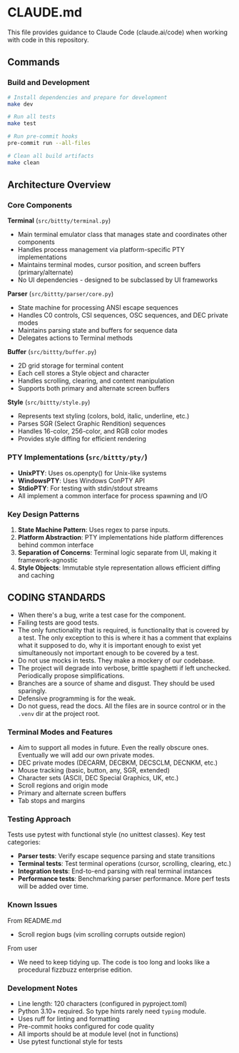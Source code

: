 # CLAUDE.md

This file provides guidance to Claude Code (claude.ai/code) when working with code in this repository.

## Commands

### Build and Development
```bash
# Install dependencies and prepare for development
make dev

# Run all tests
make test

# Run pre-commit hooks
pre-commit run --all-files

# Clean all build artifacts
make clean
```



## Architecture Overview

### Core Components

**Terminal** (`src/bittty/terminal.py`)
- Main terminal emulator class that manages state and coordinates other components
- Handles process management via platform-specific PTY implementations
- Maintains terminal modes, cursor position, and screen buffers (primary/alternate)
- No UI dependencies - designed to be subclassed by UI frameworks

**Parser** (`src/bittty/parser/core.py`)
- State machine for processing ANSI escape sequences
- Handles C0 controls, CSI sequences, OSC sequences, and DEC private modes
- Maintains parsing state and buffers for sequence data
- Delegates actions to Terminal methods

**Buffer** (`src/bittty/buffer.py`)
- 2D grid storage for terminal content
- Each cell stores a Style object and character
- Handles scrolling, clearing, and content manipulation
- Supports both primary and alternate screen buffers

**Style** (`src/bittty/style.py`)
- Represents text styling (colors, bold, italic, underline, etc.)
- Parses SGR (Select Graphic Rendition) sequences
- Handles 16-color, 256-color, and RGB color modes
- Provides style diffing for efficient rendering

### PTY Implementations (`src/bittty/pty/`)
- **UnixPTY**: Uses os.openpty() for Unix-like systems
- **WindowsPTY**: Uses Windows ConPTY API
- **StdioPTY**: For testing with stdin/stdout streams
- All implement a common interface for process spawning and I/O

### Key Design Patterns

1. **State Machine Pattern**: Uses regex to parse inputs.
2. **Platform Abstraction**: PTY implementations hide platform differences behind common interface
3. **Separation of Concerns**: Terminal logic separate from UI, making it framework-agnostic
4. **Style Objects**: Immutable style representation allows efficient diffing and caching

## CODING STANDARDS

* When there's a bug, write a test case for the component.
* Failing tests are good tests.
* The only functionality that is required, is functionality that is covered by a test. The only
  exception to this is where it has a comment that explains what it supposed to do, why it is
  important enough to exist yet simultaneously not important enough to be covered by a test.
* Do not use mocks in tests. They make a mockery of our codebase.
* The project will degrade into verbose, brittle spaghetti if left unchecked. Periodically propose
  simplifications.
* Branches are a source of shame and disgust. They should be used sparingly.
* Defensive programming is for the weak.
* Do not guess, read the docs. All the files are in source control or in the `.venv` dir at the
  project root.

### Terminal Modes and Features

- Aim to support all modes in future. Even the really obscure ones. Eventually we will add our own
  private modes.
- DEC private modes (DECARM, DECBKM, DECSCLM, DECNKM, etc.)
- Mouse tracking (basic, button, any, SGR, extended)
- Character sets (ASCII, DEC Special Graphics, UK, etc.)
- Scroll regions and origin mode
- Primary and alternate screen buffers
- Tab stops and margins

### Testing Approach

Tests use pytest with functional style (no unittest classes). Key test categories:
- **Parser tests**: Verify escape sequence parsing and state transitions
- **Terminal tests**: Test terminal operations (cursor, scrolling, clearing, etc.)
- **Integration tests**: End-to-end parsing with real terminal instances
- **Performance tests**: Benchmarking parser performance. More perf tests will be added over time.

### Known Issues

From README.md
- Scroll region bugs (vim scrolling corrupts outside region)

From user
- We need to keep tidying up. The code is too long and looks like a procedural fizzbuzz enterprise
  edition.

### Development Notes

- Line length: 120 characters (configured in pyproject.toml)
- Python 3.10+ required. So type hints rarely need `typing` module.
- Uses ruff for linting and formatting
- Pre-commit hooks configured for code quality
- All imports should be at module level (not in functions)
- Use pytest functional style for tests
